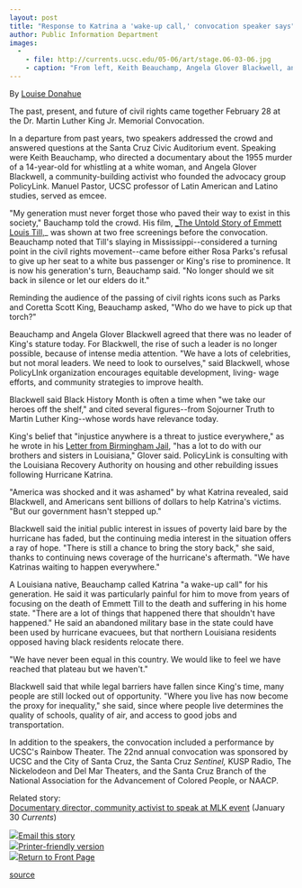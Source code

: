 ```yaml
---
layout: post
title: "Response to Katrina a 'wake-up call,' convocation speaker says"
author: Public Information Department
images:
  -
    - file: http://currents.ucsc.edu/05-06/art/stage.06-03-06.jpg
    - caption: "From left, Keith Beauchamp, Angela Glover Blackwell, and Manuel Pastor share the stage at the Civic Auditorium. Photo: Matt Fitt"
---
```


  
By [Louise Donahue][1]

The past, present, and future of civil rights came together February 28 at the Dr. Martin Luther King Jr. Memorial Convocation.

In a departure from past years, two speakers addressed the crowd and answered questions at the Santa Cruz Civic Auditorium event. Speaking were Keith Beauchamp, who directed a documentary about the 1955 murder of a 14-year-old for whistling at a white woman, and Angela Glover Blackwell, a community-building activist who founded the advocacy group PolicyLink. Manuel Pastor, UCSC professor of Latin American and Latino studies, served as emcee.

"My generation must never forget those who paved their way to exist in this society," Bauchamp told the crowd. His film, [_The Untold Story of Emmett Louis Till,][2]_ was shown at two free screenings before the convocation. Beauchamp noted that Till's slaying in Mississippi--considered a turning point in the civil rights movement--came before either Rosa Parks's refusal to give up her seat to a white bus passenger or King's rise to prominence. It is now his generation's turn, Beauchamp said. "No longer should we sit back in silence or let our elders do it."

Reminding the audience of the passing of civil rights icons such as Parks and Coretta Scott King, Beauchamp asked, "Who do we have to pick up that torch?"

Beauchamp and Angela Glover Blackwell agreed that there was no leader of King's stature today. For Blackwell, the rise of such a leader is no longer possible, because of intense media attention. "We have a lots of celebrities, but not moral leaders. We need to look to ourselves," said Blackwell, whose PolicyLInk organization encourages equitable development, living- wage efforts, and community strategies to improve health.

Blackwell said Black History Month is often a time when "we take our heroes off the shelf," and cited several figures--from Sojourner Truth to Martin Luther King--whose words have relevance today.

King's belief that "injustice anywhere is a threat to justice everywhere," as he wrote in his [Letter from Birmingham Jail][3], "has a lot to do with our brothers and sisters in Louisiana," Glover said. PolicyLink is consulting with the Louisiana Recovery Authority on housing and other rebuilding issues following Hurricane Katrina.

"America was shocked and it was ashamed" by what Katrina revealed, said Blackwell, and Americans sent billions of dollars to help Katrina's victims. "But our government hasn't stepped up."

Blackwell said the initial public interest in issues of poverty laid bare by the hurricane has faded, but the continuing media interest in the situation offers a ray of hope. "There is still a chance to bring the story back," she said, thanks to continuing news coverage of the hurricane's aftermath. "We have Katrinas waiting to happen everywhere."

A Louisiana native, Beauchamp called Katrina "a wake-up call" for his generation. He said it was particularly painful for him to move from years of focusing on the death of Emmett Till to the death and suffering in his home state. "There are a lot of things that happened there that shouldn't have happened." He said an abandoned military base in the state could have been used by hurricane evacuees, but that northern Louisiana residents opposed having black residents relocate there.

"We have never been equal in this country. We would like to feel we have reached that plateau but we haven't."

Blackwell said that while legal barriers have fallen since King's time, many people are still locked out of opportunity. "Where you live has now become the proxy for inequality," she said, since where people live determines the quality of schools, quality of air, and access to good jobs and transportation.

In addition to the speakers, the convocation included a performance by UCSC's Rainbow Theater. The 22nd annual convocation was sponsored by UCSC and the City of Santa Cruz, the Santa Cruz _Sentinel,_ KUSP Radio, The Nickelodeon and Del Mar Theaters, and the Santa Cruz Branch of the National Association for the Advancement of Colored People, or NAACP.  
  
Related story:   
[ Documentary director, community activist to speak at MLK event][4] (January 30 _Currents_)

![][5][Email this story][6]  
![][5][Printer-friendly version][7]  
![][5][Return to Front Page][8]

[1]: mailto:ldonahue@ucsc.edu
[2]: http://www.emmetttillstory.com
[3]: http://www.stanford.edu/group/King/frequentdocs/birmingham.pdf
[4]: http://currents.ucsc.edu/05-06/01-30/mlk.asp
[5]: ../../images/bulletarrow.gif
[6]: javascript:url();document.f1.submit();
[7]: javascript:popUp();
[8]: http://currents.ucsc.edu/

[source](http://www1.ucsc.edu/currents/05-06/03-06/convocation.asp "Permalink to convocation")
